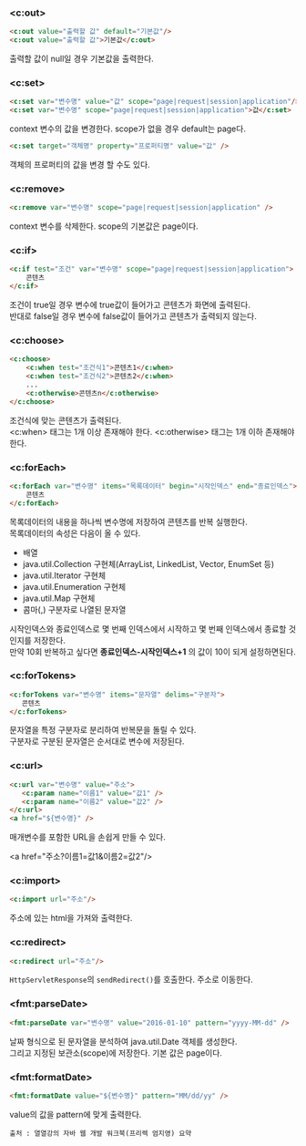 ### &lt;c:out&gt;

```html
<c:out value="출력할 값" default="기본값"/>  
<c:out value="출력할 값">기본값</c:out>
```

출력할 값이 null일 경우 기본값을 출력한다.


### &lt;c:set&gt;

```html
<c:set var="변수명" value="값" scope="page|request|session|application"/>  
<c:set var="변수명" scope="page|request|session|application">값</c:set>  
```

context 변수의 값을 변경한다. scope가 없을 경우 default는 page다.

```html
<c:set target="객체명" property="프로퍼티명" value="값" />
```

객체의 프로퍼티의 값을 변경 할 수도 있다.

### &lt;c:remove&gt;

```html
<c:remove var="변수명" scope="page|request|session|application" />
```

context 변수를 삭제한다. scope의 기본값은 page이다.

### &lt;c:if&gt;

```html
<c:if test="조건" var="변수명" scope="page|request|session|application">  
    콘텐츠  
</c:if>
```

조건이 true일 경우 변수에 true값이 들어가고 콘텐츠가 화면에 출력된다.  
반대로 false일 경우 변수에 false값이 들어가고 콘텐츠가 출력되지 않는다.

### &lt;c:choose&gt;

```html
<c:choose>  
    <c:when test="조건식1">콘텐츠1</c:when>  
    <c:when test="조건식2">콘텐츠2</c:when>  
    ...  
    <c:otherwise>콘텐츠n</c:otherwise>  
</c:choose>
```

조건식에 맞는 콘텐츠가 출력된다.  
&lt;c:when&gt; 태그는 1개 이상 존재해야 한다. &lt;c:otherwise&gt; 태그는 1개 이하 존재해야 한다.

### &lt;c:forEach&gt;

```html
<c:forEach var="변수명" items="목록데이터" begin="시작인덱스" end="종료인덱스">  
    콘텐츠  
</c:forEach>
```

목록데이터의 내용을 하나씩 변수명에 저장하여 콘텐츠를 반복 실행한다.  
목록데이터의 속성은 다음이 올 수 있다.  

- 배열
- java.util.Collection 구현체(ArrayList, LinkedList, Vector, EnumSet 등)
- java.util.Iterator 구현체
- java.util.Enumeration 구현체
- java.util.Map 구현체
- 콤마(,) 구분자로 나열된 문자열

시작인덱스와 종료인덱스로 몇 번째 인덱스에서 시작하고 몇 번째 인덱스에서 종료할 것인지를 저장한다.  
만약 10회 반복하고 싶다면 **종료인덱스-시작인덱스+1** 의 값이 10이 되게 설정하면된다.  

### &lt;c:forTokens&gt;

```html
<c:forTokens var="변수명" items="문자열" delims="구분자">  
   콘텐츠  
</c:forTokens>
```

문자열을 특정 구분자로 분리하여 반복문을 돌릴 수 있다.  
구분자로 구분된 문자열은 순서대로 변수에 저장된다.

### &lt;c:url&gt;

```html
<c:url var="변수명" value="주소">  
   <c:param name="이름1" value="값1" />  
   <c:param name="이름2" value="값2" />  
</c:url>  
<a href="${변수명}" />
```

매개변수를 포함한 URL을 손쉽게 만들 수 있다.

&lt;a href="주소?이름1=값1&이름2=값2"/&gt;

### &lt;c:import&gt;

```html
<c:import url="주소"/>
```

주소에 있는 html을 가져와 출력한다.

### &lt;c:redirect&gt;

```html
<c:redirect url="주소"/>
```

`HttpServletResponse`의 `sendRedirect()`를 호출한다. 주소로 이동한다.

### &lt;fmt:parseDate&gt;

```html
<fmt:parseDate var="변수명" value="2016-01-10" pattern="yyyy-MM-dd" />
```

날짜 형식으로 된 문자열을 분석하여 java.util.Date 객체를 생성한다.  
그리고 지정된 보관소(scope)에 저장한다. 기본 값은 page이다.

### &lt;fmt:formatDate&gt;

```html
<fmt:formatDate value="${변수명}" pattern="MM/dd/yy" />
```

value의 값을 pattern에 맞게 출력한다.

	출처 : 열열강의 자바 웹 개발 워크북(프리렉 엄지영) 요약
